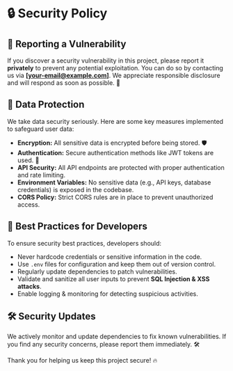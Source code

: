 # 🔒 Security Policy

## 📢 Reporting a Vulnerability
If you discover a security vulnerability in this project, please report it **privately** to prevent any potential exploitation. You can do so by contacting us via **[your-email@example.com]**. We appreciate responsible disclosure and will respond as soon as possible. 🚀

## 🔐 Data Protection
We take data security seriously. Here are some key measures implemented to safeguard user data:

- **Encryption:** All sensitive data is encrypted before being stored. 🛡️
- **Authentication:** Secure authentication methods like JWT tokens are used. 🔑
- **API Security:** All API endpoints are protected with proper authentication and rate limiting.
- **Environment Variables:** No sensitive data (e.g., API keys, database credentials) is exposed in the codebase.
- **CORS Policy:** Strict CORS rules are in place to prevent unauthorized access.

## 🚨 Best Practices for Developers
To ensure security best practices, developers should:

- Never hardcode credentials or sensitive information in the code.
- Use `.env` files for configuration and keep them out of version control.
- Regularly update dependencies to patch vulnerabilities.
- Validate and sanitize all user inputs to prevent **SQL Injection & XSS attacks**.
- Enable logging & monitoring for detecting suspicious activities.

## 🛠 Security Updates
We actively monitor and update dependencies to fix known vulnerabilities. If you find any security concerns, please report them immediately. 🛠️

Thank you for helping us keep this project secure! 🔥
